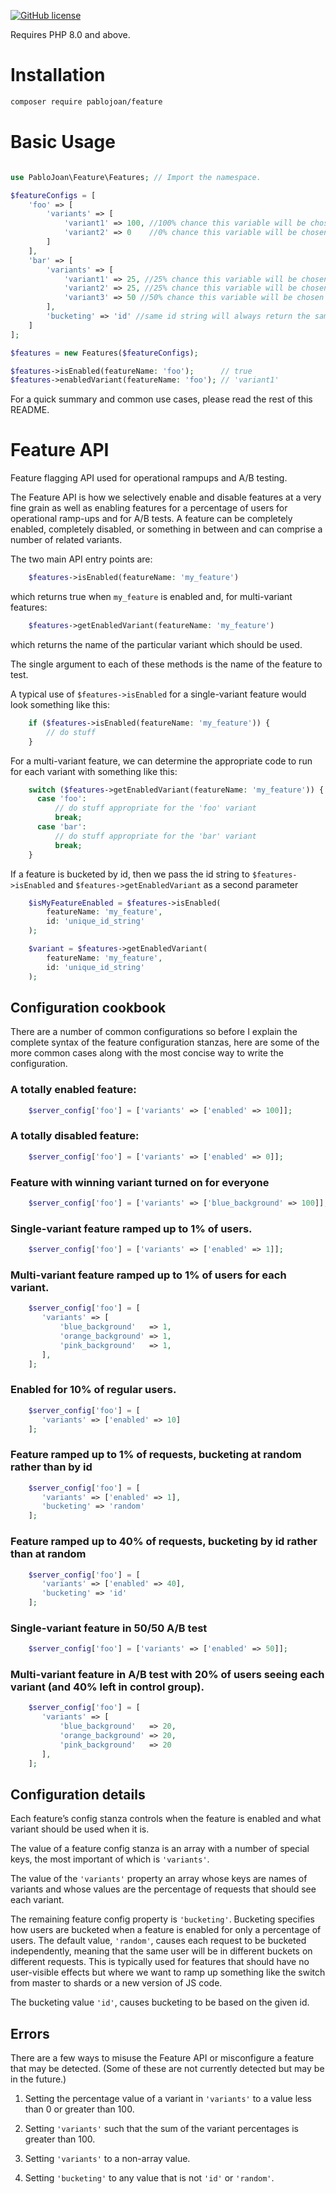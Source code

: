 [![GitHub license](https://img.shields.io/github/license/PabloJoan/feature.svg)](https://github.com/PabloJoan/feature/blob/master/LICENSE)

Requires PHP 8.0 and above.

# Installation

```bash
composer require pablojoan/feature
```

# Basic Usage

```php

use PabloJoan\Feature\Features; // Import the namespace.

$featureConfigs = [
    'foo' => [
        'variants' => [
            'variant1' => 100, //100% chance this variable will be chosen
            'variant2' => 0    //0% chance this variable will be chosen
        ]
    ],
    'bar' => [
        'variants' => [
            'variant1' => 25, //25% chance this variable will be chosen
            'variant2' => 25, //25% chance this variable will be chosen
            'variant3' => 50 //50% chance this variable will be chosen
        ],
        'bucketing' => 'id' //same id string will always return the same variant
    ]
];

$features = new Features($featureConfigs);

$features->isEnabled(featureName: 'foo');      // true
$features->enabledVariant(featureName: 'foo'); // 'variant1'
```

For a quick summary and common use cases, please read the rest of this README.

# Feature API

Feature flagging API used for operational rampups and A/B testing.

The Feature API is how we selectively enable and disable features at a very fine
grain as well as enabling features for a percentage of users for operational
ramp-ups and for A/B tests.
A feature can be completely enabled, completely disabled, or something in
between and can comprise a number of related variants.

The two main API entry points are:
```php
    $features->isEnabled(featureName: 'my_feature')
```
which returns true when `my_feature` is enabled and, for multi-variant features:
```php
    $features->getEnabledVariant(featureName: 'my_feature')
```
which returns the name of the particular variant which should be used.

The single argument to each of these methods is the name of the
feature to test.

A typical use of `$features->isEnabled` for a single-variant feature
would look something like this:
```php
    if ($features->isEnabled(featureName: 'my_feature')) {
        // do stuff
    }
```
For a multi-variant feature, we can determine the appropriate code to run for
each variant with something like this:
```php
    switch ($features->getEnabledVariant(featureName: 'my_feature')) {
      case 'foo':
          // do stuff appropriate for the 'foo' variant
          break;
      case 'bar':
          // do stuff appropriate for the 'bar' variant
          break;
    }
```
If a feature is bucketed by id, then we pass the id string to
`$features->isEnabled` and `$features->getEnabledVariant` as a second parameter
```php
    $isMyFeatureEnabled = $features->isEnabled(
        featureName: 'my_feature',
        id: 'unique_id_string'
    );

    $variant = $features->getEnabledVariant(
        featureName: 'my_feature',
        id: 'unique_id_string'
    );
```


## Configuration cookbook

There are a number of common configurations so before I explain the complete
syntax of the feature configuration stanzas, here are some of the more common
cases along with the most concise way to write the configuration.

### A totally enabled feature:
```php
    $server_config['foo'] = ['variants' => ['enabled' => 100]];
```
### A totally disabled feature:
```php
    $server_config['foo'] = ['variants' => ['enabled' => 0]];
```
### Feature with winning variant turned on for everyone
```php
    $server_config['foo'] = ['variants' => ['blue_background' => 100]];
```
### Single-variant feature ramped up to 1% of users.
```php
    $server_config['foo'] = ['variants' => ['enabled' => 1]];
```
### Multi-variant feature ramped up to 1% of users for each variant.
```php
    $server_config['foo'] = [
       'variants' => [
           'blue_background'   => 1,
           'orange_background' => 1,
           'pink_background'   => 1,
       ],
    ];
```
### Enabled for 10% of regular users.
```php
    $server_config['foo'] = [
       'variants' => ['enabled' => 10]
    ];
```
### Feature ramped up to 1% of requests, bucketing at random rather than by id
```php
    $server_config['foo'] = [
       'variants' => ['enabled' => 1],
       'bucketing' => 'random'
    ];
```
### Feature ramped up to 40% of requests, bucketing by id rather than at random
```php
    $server_config['foo'] = [
       'variants' => ['enabled' => 40],
       'bucketing' => 'id'
    ];
```
### Single-variant feature in 50/50 A/B test
```php
    $server_config['foo'] = ['variants' => ['enabled' => 50]];
```
### Multi-variant feature in A/B test with 20% of users seeing each variant (and 40% left in control group).
```php
    $server_config['foo'] = [
       'variants' => [
           'blue_background'   => 20,
           'orange_background' => 20,
           'pink_background'   => 20
       ],
    ];
```
## Configuration details

Each feature’s config stanza controls when the feature is enabled and what
variant should be used when it is.

The value of a feature config stanza is an array with a number of special
keys, the most important of which is `'variants'`.

The value of the `'variants'` property an array whose keys are names of variants
and whose values are the percentage of requests that should see each variant.

The remaining feature config property is `'bucketing'`. Bucketing specifies 
how users are bucketed when a feature is enabled for only a percentage of users.
The default value, `'random'`, causes each request to be bucketed independently,
meaning that the same user will be in different buckets on different requests.
This is typically used for features that should have no user-visible effects
but where we want to ramp up something like the switch from master to shards
or a new version of JS code.

The bucketing value `'id'`, causes bucketing to be based on the given id.

## Errors

There are a few ways to misuse the Feature API or misconfigure a feature that
may be detected. (Some of these are not currently detected but may be in the
future.)

  1. Setting the percentage value of a variant in `'variants'` to a value less
     than 0 or greater than 100.

  2. Setting `'variants'` such that the sum of the variant percentages is 
     greater than 100.

  3. Setting `'variants'` to a non-array value.

  4. Setting `'bucketing'` to any value that is not `'id'` or `'random'`.
